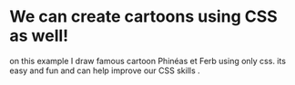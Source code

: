 # We can create cartoons using CSS as well!

on this example I draw famous cartoon Phinéas et Ferb using only css. its easy and fun and can help improve our CSS skills .